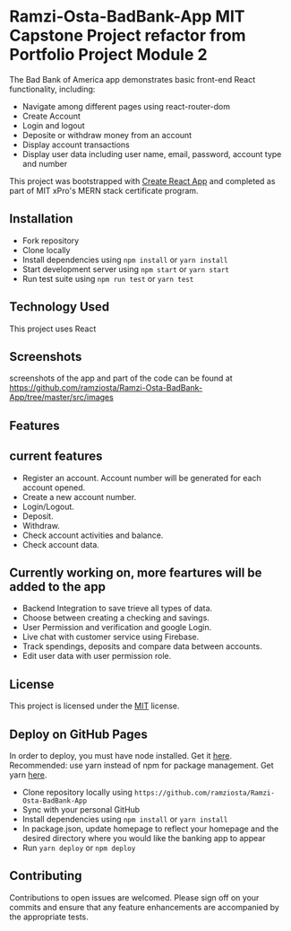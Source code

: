 # Ramzi-Osta-BadBank-App MIT Capstone Project refactor from Portfolio Project Module 2

The Bad Bank of America app demonstrates basic front-end React functionality, including:
* Navigate among different pages using react-router-dom
* Create Account
* Login and logout
* Deposite or withdraw money from an account
* Display account transactions
* Display user data including user name, email, password, account type and number


This project was bootstrapped with [Create React App](https://github.com/facebook/create-react-app) and completed as part of MIT xPro's MERN stack certificate program.

## Installation
* Fork repository 
* Clone locally
* Install dependencies using ```npm install``` or ```yarn install```
* Start development server using ```npm start``` or ```yarn start```
* Run test suite using ```npm run test``` or ```yarn test```


## Technology Used
This project uses React

## Screenshots
screenshots of the app and part of the code can be found at
https://github.com/ramziosta/Ramzi-Osta-BadBank-App/tree/master/src/images

## Features

## current features
* Register an account. Account number will be generated for each account opened.
* Create a new account number.
* Login/Logout.
* Deposit.
* Withdraw.
* Check account activities and balance.
* Check account data.

## Currently working on, more feartures will be added to the app

* Backend Integration to save trieve all types of data.
* Choose between creating a checking and savings.
* User Permission and verification and google Login.
* Live chat with customer service using Firebase.
* Track spendings, deposits and compare data between accounts.
* Edit user data with user permission role.

## License
This project is licensed under the [MIT](https://github.com/ramziosta/Ramzi-Osta-BadBank-App/main/LICENSE) license.

## Deploy on GitHub Pages
In order to deploy, you must have node installed. Get it [here](https://nodejs.org/). Recommended: use yarn instead of npm for package management. Get yarn [here](https://getyarn.io/).
* Clone repository locally using ```https://github.com/ramziosta/Ramzi-Osta-BadBank-App```
* Sync with your personal GitHub
* Install dependencies using ```npm install``` or ```yarn install```
* In package.json, update homepage to reflect your homepage and the desired directory where you would like the banking app to appear
* Run ```yarn deploy``` or ```npm deploy```

## Contributing
Contributions to open issues are welcomed. Please sign off on your commits and ensure that any feature enhancements are accompanied by the appropriate tests.

